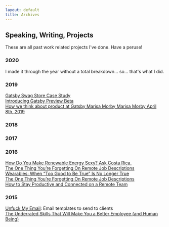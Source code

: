 ```yaml
---
layout: default
title: Archives
---
```

## Speaking, Writing, Projects
These are all past work related projects I've done. Have a peruse!

### 2020
I made it through the year without a total breakdown... so... that's what I did.

### 2019
[Gatsby Swag Store Case Study](https://www.gatsbyjs.com/blog/2019-01-24-swag-store)</br>
[Introducing Gatsby Preview Beta](https://www.gatsbyjs.com/blog/2019-03-22-introducing-gatsby-preview-beta)</br>
[How we think about product at Gatsby
Marisa Morby
Marisa Morby
April 8th, 2019
]()

### 2018

### 2017
[]()

### 2016
[How Do You Make Renewable Energy Sexy? Ask Costa Rica.](https://www.huffpost.com/entry/how-do-you-make-renewable-energy-sexy-ask-costa-rica_b_57f4498de4b0b7215072c953)</br>
[The One Thing You’re Forgetting On Remote Job Descriptions](https://www.huffpost.com/entry/the-one-thing-youre-forgetting-on-remote-job-descriptions_b_579f3cf7e4b07066ba1f56a8)</br>
[Wearables: When “Too Good to Be True” Is No Longer True](https://www.huffpost.com/entry/wearables-when-too-good-to-be-true-is-no-longer_b_579255efe4b0a86259d13533)</br>
[The One Thing You’re Forgetting On Remote Job Descriptions](https://www.huffpost.com/entry/the-one-thing-youre-forgetting-on-remote-job-descriptions_b_579f3cf7e4b07066ba1f56a8)</br>
[How to Stay Productive and Connected on a Remote Team](https://www.huffpost.com/entry/how-to-stay-productive-an_b_9818990)</br>

### 2015
[Unfuck My Email](https://marisamorby.github.io/Unfuck-My-Email/): Email templates to send to clients </br>
[The Underrated Skills That Will Make You a Better Employee (and Human Being)](https://www.themuse.com/advice/the-underrated-skills-that-will-make-you-a-better-employee-and-human-being)</br>

